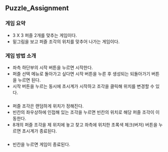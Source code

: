 ## Puzzle_Assignment

### 게임 요약
- 3 X 3 퍼즐 2개를 맞추는 게임이다.
- 밑그림을 보고 퍼즐 조각의 위치를 맞추어 나가는 게임이다.


### 게임 방법 소개
- 좌측 하단부의 시작 버튼을 누르면 시작한다.
- 퍼즐 선택 메뉴로 돌아가고 싶다면 시작 버튼을 누른 후 생성되는 되돌아가기 버튼을 누르면 된다.
- 시작 버튼을 누르는 동시에 초시계가 시작하고 조각을 클릭해 위치를 변경할 수 있다.

###
- 퍼즐 조각은 랜덤하게 위치가 정해진다.
- 빈칸의 좌우상하에 인접해 있는 조각을 누르면 빈칸의 위치로 해당 퍼즐 조각이 이동한다.
- 8개의 퍼즐 조각을 제 위치에 놓고 찾고 좌측에 위치한 초록색 체크(버저) 버튼을 누르면 초시계가 종료된다.

###
- 빈칸을 누르면 게임이 종료된다.

